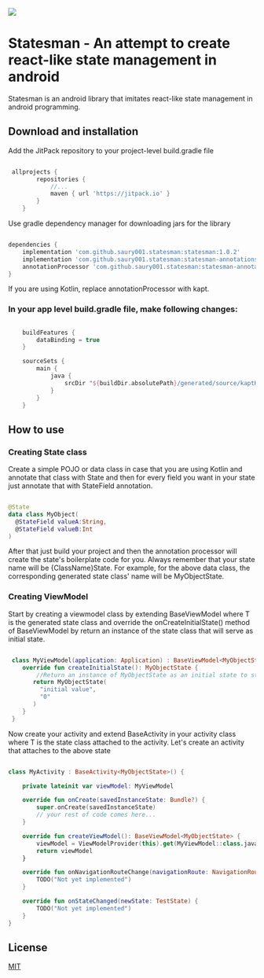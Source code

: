 [![](https://jitpack.io/v/saury001/statesman.svg)](https://jitpack.io/#saury001/statesman)

# Statesman - An attempt to create react-like state management in android

Statesman is an android library that imitates react-like state management in android programming. 

## Download and installation

Add the JitPack repository to your project-level build.gradle file
```groovy

 allprojects {
		repositories {
			//...
			maven { url 'https://jitpack.io' }
		}
	}

```

Use gradle dependency manager for downloading jars for the library

```groovy

dependencies {
    implementation 'com.github.saury001.statesman:statesman:1.0.2'
    implementation 'com.github.saury001.statesman:statesman-annotations:1.0.2'
    annotationProcessor 'com.github.saury001.statesman:statesman-annotation-processor:1.0.2'
}

```

If you are using Kotlin, replace annotationProcessor with kapt.

### In your app level build.gradle file, make following changes:


```groovy

    buildFeatures {
        dataBinding = true
    }

    sourceSets {
        main {
            java {
                srcDir "${buildDir.absolutePath}/generated/source/kaptKotlin/"
            }
        }
    }

```

## How to use

### Creating State class

Create a simple POJO or data class in case that you are using Kotlin and annotate that class with State and then for every field you want in your state just annotate that with StateField annotation.

```kotlin

@State
data class MyObject(
  @StateField valueA:String,
  @StateField valueB:Int
)

```

After that just build your project and then the annotation processor will create the state's boilerplate code for you. Always remember that your state name will be {ClassName}State. For example, for the above data class, the corresponding generated state class' name will be MyObjectState.

### Creating ViewModel

Start by creating a viewmodel class by extending BaseViewModel<T> where T is the generated state class and override the onCreateInitialState() method of BaseViewModel by return an instance of the state class that will serve as initial state.

```kotlin

 class MyViewModel(application: Application) : BaseViewModel<MyObjectState>(application) {
    override fun createInitialState(): MyObjectState {
        //Return an instance of MyObjectState as an initial state to start with
       return MyObjectState(
         "initial value",
         "0"
       )
    }
 }

```

Now create your activity and extend BaseActivity<T> in your activity class where T is the state class attached to the activity. Let's create an activity that attaches to the above state
```kotlin

class MyActivity : BaseActivity<MyObjectState>() {

    private lateinit var viewModel: MyViewModel

    override fun onCreate(savedInstanceState: Bundle?) {
        super.onCreate(savedInstanceState)
        // your rest of code comes here...
    }

    override fun createViewModel(): BaseViewModel<MyObjectState> {
        viewModel = ViewModelProvider(this).get(MyViewModel::class.java)
        return viewModel
    }

    override fun onNavigationRouteChange(navigationRoute: NavigationRoute) {
        TODO("Not yet implemented")
    }

    override fun onStateChanged(newState: TestState) {
        TODO("Not yet implemented")
    }
}

``` 

## License
[MIT](https://choosealicense.com/licenses/mit/)
